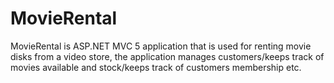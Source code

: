 # MovieRental
 MovieRental is ASP.NET MVC 5 application that is used for renting movie disks from a video store, the application manages customers/keeps track of movies available and stock/keeps track of customers membership etc.
